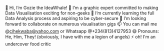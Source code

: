 👋 Hi, I’m Gozie the IdeaWhale!
👀 I’m a graphic expert committed to making Data Visualisation exciting for non-geeks
🌱 I’m currently learning the full Data Analysis process and aspiring to be cyber-secure
💞️ I’m looking forward to collaborate on numerous visualisation gigs
📫 You can mail me @cihekwaba@yahoo.com or Whatsapp @+234(813)4127953
😄 Pronouns: He, Him, They! (obviously, I have with me a legion of angels)
⚡ oh! I'm an undercover food critic

<!---
IdeaWhale/IdeaWhale
--->
